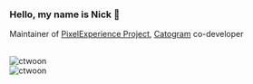 ### Hello, my name is Nick 👋

Maintainer of [PixelExperience Project](https://download.pixelexperience.org/curtana), [Catogram](https://play.google.com/store/apps/details?id=ua.itaysonlab.messenger) co-developer

<br>
<img src="https://komarev.com/ghpvc/?username=ctwoon&style=flat-square" alt="ctwoon" /><br>
<img src="https://github-readme-stats.vercel.app/api?username=ctwoon&show_icons=true&count_private=true&title_color=333&icon_color=333" alt="ctwoon" />

<br>

<!-- Thanks to :- ⭐️ From [TheDudeThatCode](https://github.com/TheDudeThatCode) -->

